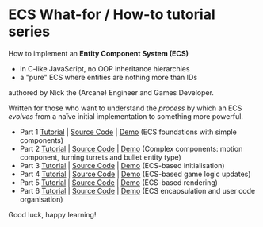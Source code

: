 # ECS What-for / How-to tutorial series 

How to implement an **Entity Component System (ECS)**
- in C-like JavaScript, no OOP inheritance hierarchies
- a "pure" ECS where entities are nothing more than IDs

authored by Nick the (Arcane) Engineer and Games Developer.

Written for those who want to understand the _process_ by which an ECS _evolves_ from a naïve initial implementation to something more powerful.

* Part 1 [Tutorial](part1.md) | [Source Code](part1.js) | [Demo](https://raw.githack.com/ArcaneEngineer/ECS-tutorials/main/part1.html) (ECS foundations with simple components)
* Part 2 [Tutorial](part2.md) | [Source Code](part2.js) | [Demo](https://raw.githack.com/ArcaneEngineer/ECS-tutorials/main/part2.html) (Complex components: motion component, turning turrets and bullet entity type)
* Part 3 [Tutorial](part3.md) | [Source Code](part3.js) | [Demo](https://raw.githack.com/ArcaneEngineer/ECS-tutorials/main/part3.html) (ECS-based initialisation)
* Part 4 [Tutorial](part4.md) | [Source Code](part4.js) | [Demo](https://raw.githack.com/ArcaneEngineer/ECS-tutorials/main/part4.html) (ECS-based game logic updates)
* Part 5 [Tutorial](part5.md) | [Source Code](part5.js) | [Demo](https://raw.githack.com/ArcaneEngineer/ECS-tutorials/main/part5.html) (ECS-based rendering)
* Part 6 [Tutorial](part6.md) | [Source Code](part6.js) | [Demo](https://raw.githack.com/ArcaneEngineer/ECS-tutorials/main/part6.html) (ECS encapsulation and user code organisation)

Good luck, happy learning!
